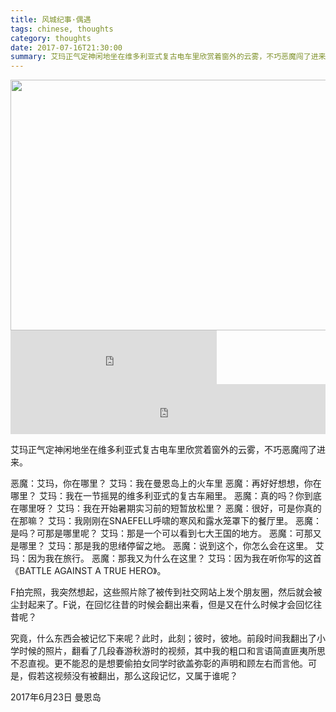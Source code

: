 ```yaml
---
title: 风城纪事·偶遇
tags: chinese, thoughts
category: thoughts
date: 2017-07-16T21:30:00
summary: 艾玛正气定神闲地坐在维多利亚式复古电车里欣赏着窗外的云雾，不巧恶魔闯了进来。
---
```



<img src="{static}/wp-content/uploads/2017/07/doodles1-1024x703.jpg" alt="" width="584" height="401" class="alignnone size-large wp-image-975" />
<iframe frameborder="no" border="0" marginwidth="0" marginheight="0" width=330 height=86 src="http://music.163.com/outchain/player?type=2&id=39227637&auto=1&height=66"></iframe>
<iframe width="100%" height="80" scrolling="no" frameborder="no" src="https://w.soundcloud.com/player/?url=https%3A//api.soundcloud.com/tracks/226899942&amp;color=ff5500&amp;auto_play=false&amp;hide_related=false&amp;show_comments=true&amp;show_user=true&amp;show_reposts=false"></iframe>

艾玛正气定神闲地坐在维多利亚式复古电车里欣赏着窗外的云雾，不巧恶魔闯了进来。

恶魔：艾玛，你在哪里？
艾玛：我在曼恩岛上的火车里
恶魔：再好好想想，你在哪里？
艾玛：我在一节摇晃的维多利亚式的复古车厢里。
恶魔：真的吗？你到底在哪里呀？<!--more-->
艾玛：我在开始暑期实习前的短暂放松里？
恶魔：很好，可是你真的在那嘛？
艾玛：我刚刚在SNAEFELL呼啸的寒风和露水笼罩下的餐厅里。
恶魔：是吗？可那是哪里呢？
艾玛：那是一个可以看到七大王国的地方。
恶魔：可那又是哪里？
艾玛：那是我的思绪停留之地。
恶魔：说到这个，你怎么会在这里。
艾玛：因为我在旅行。
恶魔：那我又为什么在这里？
艾玛：因为我在听你写的这首《BATTLE AGAINST A TRUE HERO》。

F拍完照，我突然想起，这些照片除了被传到社交网站上发个朋友圈，然后就会被尘封起来了。F说，在回忆往昔的时候会翻出来看，但是又在什么时候才会回忆往昔呢？

究竟，什么东西会被记忆下来呢？此时，此刻；彼时，彼地。前段时间我翻出了小学时候的照片，翻看了几段春游秋游时的视频，其中我的粗口和言语简直匪夷所思不忍直视。更不能忍的是想要偷拍女同学时欲盖弥彰的声明和顾左右而言他。可是，假若这视频没有被翻出，那么这段记忆，又属于谁呢？

2017年6月23日
曼恩岛